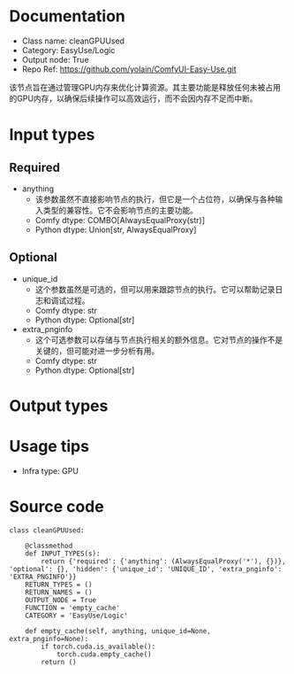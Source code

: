 # Documentation
- Class name: cleanGPUUsed
- Category: EasyUse/Logic
- Output node: True
- Repo Ref: https://github.com/yolain/ComfyUI-Easy-Use.git

该节点旨在通过管理GPU内存来优化计算资源。其主要功能是释放任何未被占用的GPU内存，以确保后续操作可以高效运行，而不会因内存不足而中断。

# Input types
## Required
- anything
    - 该参数虽然不直接影响节点的执行，但它是一个占位符，以确保与各种输入类型的兼容性。它不会影响节点的主要功能。
    - Comfy dtype: COMBO[AlwaysEqualProxy(str)]
    - Python dtype: Union[str, AlwaysEqualProxy]
## Optional
- unique_id
    - 这个参数虽然是可选的，但可以用来跟踪节点的执行。它可以帮助记录日志和调试过程。
    - Comfy dtype: str
    - Python dtype: Optional[str]
- extra_pnginfo
    - 这个可选参数可以存储与节点执行相关的额外信息。它对节点的操作不是关键的，但可能对进一步分析有用。
    - Comfy dtype: str
    - Python dtype: Optional[str]

# Output types

# Usage tips
- Infra type: GPU

# Source code
```
class cleanGPUUsed:

    @classmethod
    def INPUT_TYPES(s):
        return {'required': {'anything': (AlwaysEqualProxy('*'), {})}, 'optional': {}, 'hidden': {'unique_id': 'UNIQUE_ID', 'extra_pnginfo': 'EXTRA_PNGINFO'}}
    RETURN_TYPES = ()
    RETURN_NAMES = ()
    OUTPUT_NODE = True
    FUNCTION = 'empty_cache'
    CATEGORY = 'EasyUse/Logic'

    def empty_cache(self, anything, unique_id=None, extra_pnginfo=None):
        if torch.cuda.is_available():
            torch.cuda.empty_cache()
        return ()
```